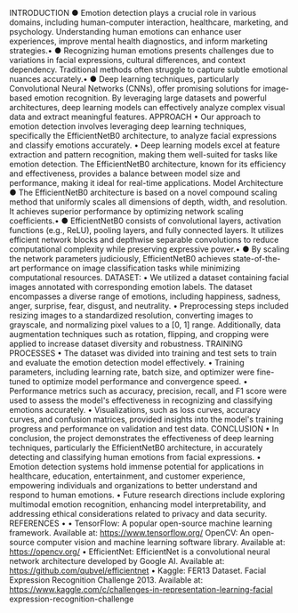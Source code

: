 INTRODUCTION
 ● Emotion detection plays a crucial role in various domains, including human-computer interaction, 
healthcare, marketing, and psychology. Understanding human emotions can enhance user experiences, 
improve mental health diagnostics, and inform marketing strategies.•
 ● Recognizing human emotions presents challenges due to variations in facial expressions, cultural 
differences, and context dependency. Traditional methods often struggle to capture subtle emotional 
nuances accurately.•
 ● Deep learning techniques, particularly Convolutional Neural Networks (CNNs), offer promising 
solutions for image-based emotion recognition. By leveraging large datasets and powerful architectures, 
deep learning models can effectively analyze complex visual data and extract meaningful features.
APPROACH
 • Our approach to emotion detection involves leveraging deep learning techniques, 
specifically the EfficientNetB0 architecture, to analyze facial expressions and 
classify emotions accurately.
 • Deep learning models excel at feature extraction and pattern recognition, making 
them well-suited for tasks like emotion detection. The EfficientNetB0 architecture, 
known for its efficiency and effectiveness, provides a balance between model size 
and performance, making it ideal for real-time applications.
Model Architecture
 ● The EfficientNetB0 architecture is based on a novel compound scaling method that 
uniformly scales all dimensions of depth, width, and resolution. It achieves superior 
performance by optimizing network scaling coefficients.•
 ● EfficientNetB0 consists of convolutional layers, activation functions (e.g., ReLU), 
pooling layers, and fully connected layers. It utilizes efficient network blocks and depthwise
 separable convolutions to reduce computational complexity while preserving expressive 
power.•
 ● By scaling the network parameters judiciously, EfficientNetB0 achieves state-of-the-art 
performance on image classification tasks while minimizing computational resources.
DATASET:
 •
 We utilized a dataset containing facial images annotated with corresponding 
emotion labels. The dataset encompasses a diverse range of emotions, including happiness, 
sadness, anger, surprise, fear, disgust, and neutrality.
 •
 Preprocessing steps included resizing images to a standardized resolution, 
converting images to grayscale, and normalizing pixel values to a [0, 1] range. Additionally, 
data augmentation techniques such as rotation, flipping, and cropping were applied to 
increase dataset diversity and robustness.
TRAINING PROCESSES
 •
 The dataset was divided into training and test sets to train and evaluate the 
emotion detection model effectively.
 •
 Training parameters, including learning rate, batch size, and optimizer were 
fine-tuned to optimize model performance and convergence speed.
 •
 Performance metrics such as accuracy, precision, recall, and F1 score were 
used to assess the model's effectiveness in recognizing and classifying emotions 
accurately.
 •
 Visualizations, such as loss curves, accuracy curves, and confusion matrices, 
provided insights into the model's training progress and performance on validation and 
test data.
CONCLUSION
 •
 In conclusion, the project demonstrates the effectiveness of deep learning 
techniques, particularly the EfficientNetB0 architecture, in accurately detecting and 
classifying human emotions from facial expressions.
 •
 Emotion detection systems hold immense potential for applications in healthcare, 
education, entertainment, and customer experience, empowering individuals and 
organizations to better understand and respond to human emotions.
 •
 Future research directions include exploring multimodal emotion recognition, 
enhancing model interpretability, and addressing ethical considerations related to privacy 
and data security.
REFERENCES
 •
 •
 TensorFlow: A popular open-source machine learning framework. Available 
at: https://www.tensorflow.org/
 OpenCV: An open-source computer vision and machine learning software 
library. Available at: https://opencv.org/
 •
 EfficientNet: EfficientNet is a convolutional neural network architecture 
developed by Google AI. Available at: https://github.com/qubvel/efficientnet
 •
 Kaggle: FER13 Dataset. Facial Expression Recognition Challenge 2013. 
Available at: https://www.kaggle.com/c/challenges-in-representation-learning-facial
expression-recognition-challenge
